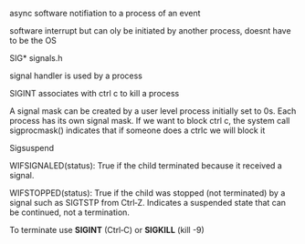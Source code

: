 async software notifiation to a process of an event

software interrupt but can oly be initiated by another process, doesnt have to be the OS

SIG*
signals.h

signal handler is used by a process

SIGINT associates with ctrl c to kill a process

A signal mask can be created by a user level process initially set to 0s. Each process has its own signal mask. If we want to block ctrl c, the system call sigprocmask() indicates that if someone does a ctrlc we will block it

Sigsuspend

WIFSIGNALED(status): True if the child terminated because it received a signal.

WIFSTOPPED(status): True if the child was stopped (not terminated) by a signal such as SIGTSTP from Ctrl‑Z. Indicates a suspended state that can be continued, not a termination.

To terminate use **SIGINT** (Ctrl‑C) or **SIGKILL** (kill -9)